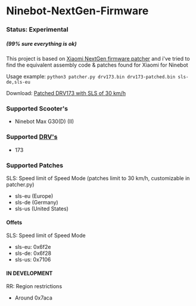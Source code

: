 # Ninebot-NextGen-Firmware
### Status: Experimental
##### (99% sure everything is ok)

This project is based on [Xiaomi NextGen firmware patcher](https://github.com/dnandha/firmware-patcher) and i've tried to find the equivalent assembly code & patches found for Xiaomi for Ninebot

Usage example: ```python3 patcher.py drv173.bin drv173-patched.bin sls-de,sls-eu```

Download: [Patched DRV173 with SLS of 30 km/h](https://github.com/trueToastedCode/Ninebot-NextGen-Firmware/tree/main/patched/DRV173)

### Supported Scooter's
- Ninebot Max G30(D) (II)

### Supported [DRV's](https://files.scooterhacking.org/firmware/max/DRV)
- 173

### Supported Patches
SLS: Speed limit of Speed Mode
(patches limit to 30 km/h, customizable in patcher.py)
- sls-eu (Europe)
- sls-de (Germany)
- sls-us (United States)

#### Offets
SLS: Speed limit of Speed Mode
- sls-eu: 0x6f2e
- sls-de: 0x6f28
- sls-us: 0x7106

#### IN DEVELOPMENT
RR: Region restrictions
- Around 0x7aca
